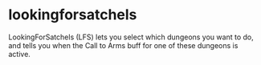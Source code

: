 # lookingforsatchels
LookingForSatchels (LFS) lets you select which dungeons you want to do, and tells you when the Call to Arms buff for one of these dungeons is active.

